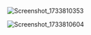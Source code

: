 

![Screenshot_1733810353](https://github.com/user-attachments/assets/525e6d24-2c77-4c1c-a70d-4fce06eabfd3)



![Screenshot_1733810604](https://github.com/user-attachments/assets/457b20f7-55ea-4032-81ab-2d5021dd49b2)
